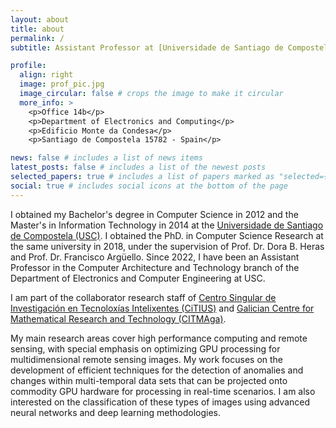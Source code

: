 ```yaml
---
layout: about
title: about
permalink: /
subtitle: Assistant Professor at [Universidade de Santiago de Compostela](https://www.usc.gal/en).

profile:
  align: right
  image: prof_pic.jpg
  image_circular: false # crops the image to make it circular
  more_info: >
    <p>Office 14b</p>
    <p>Department of Electronics and Computing</p>
    <p>Edificio Monte da Condesa</p>
    <p>Santiago de Compostela 15782 - Spain</p>

news: false # includes a list of news items
latest_posts: false # includes a list of the newest posts
selected_papers: true # includes a list of papers marked as "selected={true}"
social: true # includes social icons at the bottom of the page
---
```


I obtained my Bachelor's degree in Computer Science in 2012 and the Master's in Information Technology in 2014 at the [Universidade de Santiago de Compostela (USC)](https://www.usc.gal/en). I obtained the PhD. in Computer Science Research at the same university in 2018, under the supervision of Prof. Dr. Dora B. Heras and Prof. Dr. Francisco Argüello. Since 2022, I have been an Assistant Professor in the Computer Architecture and Technology branch of the Department of Electronics and Computer Engineering at USC.

I am part of the collaborator research staff of [Centro Singular de Investigación en Tecnoloxías Intelixentes (CiTIUS)](https://citius.gal/team/javier-lopez-fandino/) and [Galician Centre for Mathematical Research and Technology (CITMAga)](https://citmaga.gal/en/).

My main research areas cover high performance computing and remote sensing, with special emphasis on optimizing GPU processing for multidimensional remote sensing images. My work focuses on the development of efficient techniques for the detection of anomalies and changes within multi-temporal data sets that can be projected onto commodity GPU hardware for processing in real-time scenarios. I am also interested on the classification of these types of images using advanced neural networks and deep learning methodologies.
